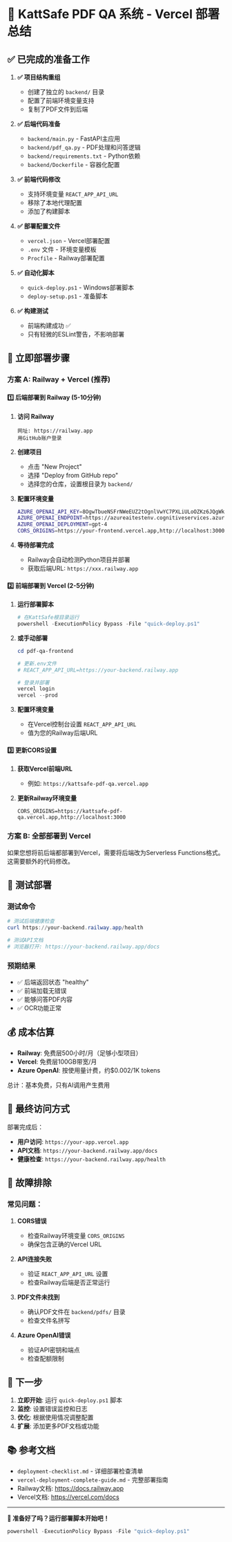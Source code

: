 # 🎉 KattSafe PDF QA 系统 - Vercel 部署总结

## ✅ 已完成的准备工作

1. **✅ 项目结构重组**
   - 创建了独立的 `backend/` 目录
   - 配置了前端环境变量支持
   - 复制了PDF文件到后端

2. **✅ 后端代码准备** 
   - `backend/main.py` - FastAPI主应用
   - `backend/pdf_qa.py` - PDF处理和问答逻辑
   - `backend/requirements.txt` - Python依赖
   - `backend/Dockerfile` - 容器化配置

3. **✅ 前端代码修改**
   - 支持环境变量 `REACT_APP_API_URL`
   - 移除了本地代理配置
   - 添加了构建脚本

4. **✅ 部署配置文件**
   - `vercel.json` - Vercel部署配置
   - `.env` 文件 - 环境变量模板
   - `Procfile` - Railway部署配置

5. **✅ 自动化脚本**
   - `quick-deploy.ps1` - Windows部署脚本
   - `deploy-setup.ps1` - 准备脚本

6. **✅ 构建测试**
   - 前端构建成功 ✅
   - 只有轻微的ESLint警告，不影响部署

## 🚀 立即部署步骤

### 方案 A: Railway + Vercel (推荐)

#### 1️⃣ 后端部署到 Railway (5-10分钟)

1. **访问 Railway**
   ```
   网址: https://railway.app
   用GitHub账户登录
   ```

2. **创建项目**
   - 点击 "New Project" 
   - 选择 "Deploy from GitHub repo"
   - 选择您的仓库，设置根目录为 `backend/`

3. **配置环境变量**
   ```bash
   AZURE_OPENAI_API_KEY=8OgwTbueNSFrNWeEUZ2tOgnlVwYC7PXLiULoOZKz6JQgWkNcWjucJQQJ99BHACL93NaXJ3w3AAAAACOGzn2y
   AZURE_OPENAI_ENDPOINT=https://azureaitestenv.cognitiveservices.azure.com/
   AZURE_OPENAI_DEPLOYMENT=gpt-4
   CORS_ORIGINS=https://your-frontend.vercel.app,http://localhost:3000
   ```

4. **等待部署完成**
   - Railway会自动检测Python项目并部署
   - 获取后端URL: `https://xxx.railway.app`

#### 2️⃣ 前端部署到 Vercel (2-5分钟)

1. **运行部署脚本**
   ```powershell
   # 在KattSafe根目录运行
   powershell -ExecutionPolicy Bypass -File "quick-deploy.ps1"
   ```

2. **或手动部署**
   ```powershell
   cd pdf-qa-frontend
   
   # 更新.env文件
   # REACT_APP_API_URL=https://your-backend.railway.app
   
   # 登录并部署
   vercel login
   vercel --prod
   ```

3. **配置环境变量**
   - 在Vercel控制台设置 `REACT_APP_API_URL`
   - 值为您的Railway后端URL

#### 3️⃣ 更新CORS设置

1. **获取Vercel前端URL**
   - 例如: `https://kattsafe-pdf-qa.vercel.app`

2. **更新Railway环境变量**
   ```
   CORS_ORIGINS=https://kattsafe-pdf-qa.vercel.app,http://localhost:3000
   ```

### 方案 B: 全部部署到 Vercel

如果您想将前后端都部署到Vercel，需要将后端改为Serverless Functions格式。这需要额外的代码修改。

## 🧪 测试部署

### 测试命令
```powershell
# 测试后端健康检查
curl https://your-backend.railway.app/health

# 测试API文档
# 浏览器打开: https://your-backend.railway.app/docs
```

### 预期结果
- ✅ 后端返回状态 "healthy"
- ✅ 前端加载无错误  
- ✅ 能够问答PDF内容
- ✅ OCR功能正常

## 💰 成本估算

- **Railway**: 免费层500小时/月（足够小型项目）
- **Vercel**: 免费层100GB带宽/月  
- **Azure OpenAI**: 按使用量计费，约$0.002/1K tokens

总计：基本免费，只有AI调用产生费用

## 📱 最终访问方式

部署完成后：
- **用户访问**: `https://your-app.vercel.app`
- **API文档**: `https://your-backend.railway.app/docs`
- **健康检查**: `https://your-backend.railway.app/health`

## 🔧 故障排除

### 常见问题：

1. **CORS错误**
   - 检查Railway环境变量 `CORS_ORIGINS`
   - 确保包含正确的Vercel URL

2. **API连接失败**
   - 验证 `REACT_APP_API_URL` 设置
   - 检查Railway后端是否正常运行

3. **PDF文件未找到**
   - 确认PDF文件在 `backend/pdfs/` 目录
   - 检查文件名拼写

4. **Azure OpenAI错误**
   - 验证API密钥和端点
   - 检查配额限制

## 🎯 下一步

1. **立即开始**: 运行 `quick-deploy.ps1` 脚本
2. **监控**: 设置错误监控和日志
3. **优化**: 根据使用情况调整配置
4. **扩展**: 添加更多PDF文档或功能

## 📚 参考文档

- `deployment-checklist.md` - 详细部署检查清单
- `vercel-deployment-complete-guide.md` - 完整部署指南
- Railway文档: https://docs.railway.app
- Vercel文档: https://vercel.com/docs

---

**🚀 准备好了吗？运行部署脚本开始吧！**

```powershell
powershell -ExecutionPolicy Bypass -File "quick-deploy.ps1"
```
